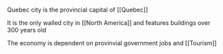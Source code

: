 Quebec city is the provincial capital of [[Quebec]]

It is the only walled city in [[North America]] and features buildings over 300 years old

The economy is dependent on provinvial government jobs and [[Tourism]]

